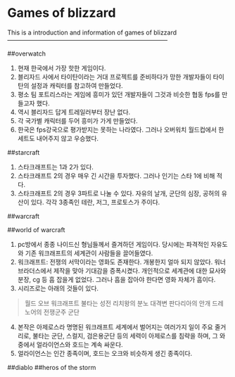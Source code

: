 Games of blizzard
=================
This is a introduction and information of games of blizzard
——————————————————————————

##overwatch
1. 현재 한국에서 가장 핫한 게임이다.
2. 블리자드 사에서 타이탄이라는 거대 프로젝트를 준비하다가 망한 개발자들이 타이탄의 설정과 캐릭터를 참고하여 만들었다.
3. 평소 팀 포트리스라는 게임에 흥미가 있던 개발자들이 그것과 비슷한 협동 fps를 만들고자 했다.
4. 역시 블리자드 답게 트레일러부터 장난 없다.
5. 각 국가별 캐릭터를 두어 흥미가 가게 만들었다.
6. 한국은 fps강국으로 평가받지는 못하는 나라였다. 그러나 오버워치 월드컵에서 한 세트도 내어주지 않고 우승했다.

##starcraft
1. 스타크래프트는 1과 2가 있다.
2. 스타크래프트 2의 경우 매우 긴 시간을 투자했다. 그러나 인기는 스타 1에 비해 적다.
3. 스타크래프트 2의 경우 3파트로 나눌 수 있다. 자유의 날개, 군단의 심장, 공허의 유산이 있다. 각각 3종족인 테란, 저그, 프로토스가 주이다.

##warcraft

##world of warcraft
1. pc방에서 종종 나이드신 형님들께서 즐겨하던 게임이다. 당시에는 파격적인 자유도와 기존 워크래프트의 세계관이 사람들을 끌어들였다.
2. 워크래프트: 전쟁의 서막이라는 영화도 존재한다. 개봉한지 얼마 되지 않았다. 워너 브라더스에서 제작을 맞아 기대감을 증폭시켰다. 개인적으로 세계관에 대한 묘사와 분장, cg 등 흠 잡을게 없었다. 그러나 흠을 잡아야 한다면 영화 자체가 흠이다.
3. 시리즈로는 아래의 것들이 있다.

> 월드 오브 워크래프트
불타는 성전
리치왕의 분노
대격변
판다리아의 안개
드레노어의 전쟁군주
군단

4. 본작은 아제로스라 명명된 워크래프트 세계에서 벌어지는 여러가지 일이 주요 줄거리로, 불타는 군단, 스컬지, 검은용군단 등의 세력이 아제로스를 침략을 하며, 그 와중에서 얼라이언스와 호드는 계속 싸운다.
5. 얼라이언스는 인간 종족이며, 호드는 오크와 비슷하게 생긴 종족이다.

##diablo
##heros of the storm
